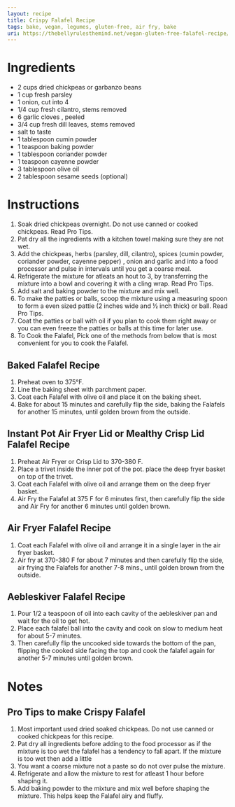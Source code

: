 ```yaml
---
layout: recipe
title: Crispy Falafel Recipe
tags: bake, vegan, legumes, gluten-free, air fry, bake
uri: https://thebellyrulesthemind.net/vegan-gluten-free-falafel-recipe/
---
```

# Ingredients
* 2 cups dried chickpeas or garbanzo beans
* 1 cup fresh parsley
* 1 onion, cut into 4
* 1/4 cup fresh cilantro, stems removed
* 6 garlic cloves , peeled
* 3/4 cup fresh dill leaves, stems removed
* salt to taste
* 1 tablespoon cumin powder
* 1 teaspoon baking powder
* 1 tablespoon coriander powder
* 1 teaspoon cayenne powder
* 3 tablespoon olive oil
* 2 tablespoon sesame seeds (optional)

# Instructions
1. Soak dried chickpeas overnight. Do not use canned or cooked chickpeas. Read Pro Tips.
2. Pat dry all the ingredients with a kitchen towel making sure they are not wet.
3. Add the chickpeas, herbs (parsley, dill, cilantro), spices (cumin powder, coriander powder, cayenne pepper) , onion and garlic and into a food processor and pulse in intervals until you get a coarse meal.
4. Refrigerate the mixture for atleats an hout to 3, by transferring the mixture into a bowl and covering it with a cling wrap. Read Pro Tips.
5. Add salt and baking powder to the mixture and mix well.
6. To make the patties or balls, scoop the mixture using a measuring spoon to form a even sized pattie (2 inches wide and ½ inch thick) or ball. Read Pro Tips.
7. Coat the patties or ball with oil if you plan to cook them right away or you can even freeze the patties or balls at this time for later use.
8. To Cook the Falafel, Pick one of the methods from below that is most convenient for you to cook the Falafel.

## Baked Falafel Recipe
1. Preheat oven to 375&deg;F.
2. Line the baking sheet with parchment paper.
3. Coat each Falafel with olive oil and place it on the baking sheet.
4. Bake for about 15 minutes and carefully flip the side, baking the Falafels for another 15 minutes, until golden brown from the outside.

## Instant Pot Air Fryer Lid or Mealthy Crisp Lid Falafel Recipe
1. Preheat Air Fryer or Crisp Lid to 370-380 F.
2. Place a trivet inside the inner pot of the pot. place the deep fryer basket on top of the trivet.
3. Coat each Falafel with olive oil and arrange them on the deep fryer basket.
4. Air Fry the Falafel at 375 F for 6 minutes first, then carefully flip the side and Air Fry for another 6 minutes until golden brown.

## Air Fryer Falafel Recipe
1. Coat each Falafel with olive oil and arrange it in a single layer in the air fryer basket.
2. Air fry at 370-380 F for about 7 minutes and then carefully flip the side, air frying the Falafels for another 7-8 mins., until golden brown from the outside.

## Aebleskiver Falafel Recipe
1. Pour 1/2 a teaspoon of oil into each cavity of the aebleskiver pan and wait for the oil to get hot.
2. Place each falafel ball into the cavity and cook on slow to medium heat for about 5-7 minutes.
3. Then carefully flip the uncooked side towards the bottom of the pan, flipping the cooked side facing the top and cook the falafel again for another 5-7 minutes until golden brown.

# Notes
## Pro Tips to make Crispy Falafel
1. Most important used dried soaked chickpeas. Do not use canned or cooked chickpeas for this recipe.
2. Pat dry all ingredients before adding to the food processor as if the mixture is too wet the falafel has a tendency to fall apart. If the mixture is too wet then add a little
3. You want a coarse mixture not a paste so do not over pulse the mixture.
4. Refrigerate and allow the mixture to rest for atleast 1 hour before shaping it.
5. Add baking powder to the mixture and mix well before shaping the mixture. This helps keep the Falafel airy and fluffy.
